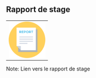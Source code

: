 ## Rapport de stage

<table>
    <tr>
      <td>
<a href="static/Rapport_Master.pdf">
      <img
        src="images/report.svg"
        style="width: 100px"
      />
        </a>
      </td>
</tr>
</table>





Note:
Lien vers le rapport de stage